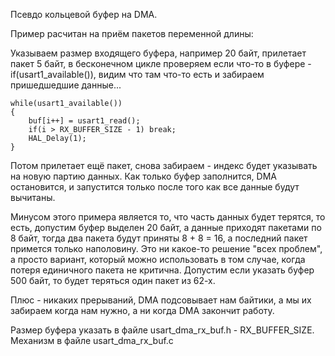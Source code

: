 Псевдо кольцевой буфер на DMA.

Пример расчитан на приём пакетов переменной длины:

Указываем размер входящего буфера, например 20 байт, прилетает пакет 5 байт, в бесконечном цикле проверяем если что-то в буфере - if(usart1_available()), видим что там что-то есть и забираем пришедшедшие данные...

```
while(usart1_available())
{
	buf[i++] = usart1_read();
	if(i > RX_BUFFER_SIZE - 1) break;
	HAL_Delay(1);
}
```

Потом прилетает ещё пакет, снова забираем - индекс будет указывать на новую партию данных. Как только буфер заполнится, DMA остановится, и запустится только после того как все данные будут вычитаны. 

Минусом этого примера является то, что часть данных будет терятся, то есть, допустим буфер выделен 20 байт, а данные приходят пакетами по 8 байт, тогда два пакета будут приняты 8 + 8 = 16, а последний пакет примется только наполовину. 
Это ни какое-то решение "всех проблем", а просто вариант, который можно использовать в том случае, когда потеря единичного пакета не критична. Допустим если указать буфер 500 байт, то будет теряться один пакет из 62-х.  

Плюс - никаких прерываний, DMA подсовывает нам байтики, а мы их забираем когда нам нужно, а ни когда DMA закончит работу.

Размер буфера указать в файле usart_dma_rx_buf.h - RX_BUFFER_SIZE. Механизм в файле usart_dma_rx_buf.c

